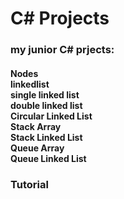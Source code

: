 # C# Projects
<h3> my junior C# prjects:</h3>

<h4>Nodes<br>
linkedlist<br>
single linked list<br>
double linked list<br>
Circular Linked List<br>
Stack Array<br>
Stack Linked List<br> 
Queue Array<br>
Queue Linked List<br>
</h4>
<h3>Tutorial</h3>
